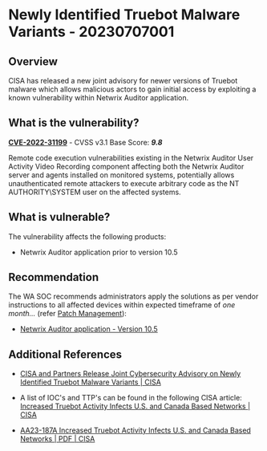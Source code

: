 # Newly Identified Truebot Malware Variants - 20230707001

## Overview

CISA has released a new joint advisory for newer versions of Truebot malware which allows malicious actors to gain initial access by exploiting a known vulnerability within Netwrix Auditor application.

## What is the vulnerability?

[**CVE-2022-31199**](https://nvd.nist.gov/vuln/detail/CVE-2022-31199) - CVSS v3.1 Base Score: ***9.8***

Remote code execution vulnerabilities existing in the Netwrix Auditor User Activity Video Recording component affecting both the Netwrix Auditor server and agents installed on monitored systems, potentially allows unauthenticated remote attackers to execute arbitrary code as the NT AUTHORITY\\SYSTEM user on the affected systems.

## What is vulnerable?

The vulnerability affects the following products:

- Netwrix Auditor application prior to version 10.5

## Recommendation

The WA SOC recommends administrators apply the solutions as per vendor instructions to all affected devices within expected timeframe of *one month...* (refer [Patch Management](../guidelines/patch-management.md)):

- [Netwrix Auditor application - Version 10.5](https://helpcenter.netwrix.com/bundle/Auditor_10.5/page/Content/Auditor/Admin/ReleaseNotes/WhatsNew.htm?_gl=1*icsvvd*_ga*MTAxOTY5Nzk4LjE2ODg3MDEzNTU.*_ga_Z8M2NDPEEV*MTY4ODcwMTM1NS4xLjEuMTY4ODcwMTQyOS4wLjAuMA..#major_enhancements)

## Additional References

- [CISA and Partners Release Joint Cybersecurity Advisory on Newly Identified Truebot Malware Variants | CISA](https://www.cisa.gov/news-events/alerts/2023/07/06/cisa-and-partners-release-joint-cybersecurity-advisory-newly-identified-truebot-malware-variants)

- A list of IOC's and TTP's can be found in the following CISA article: [Increased Truebot Activity Infects U.S. and Canada Based Networks | CISA](https://www.cisa.gov/news-events/cybersecurity-advisories/aa23-187a)

- [AA23-187A Increased Truebot Activity Infects U.S. and Canada Based Networks | PDF | CISA](https://www.cisa.gov/sites/default/files/2023-07/aa23-187a-increased-truebot-activity-infects-us-and-canada-based-networks_1.pdf)
